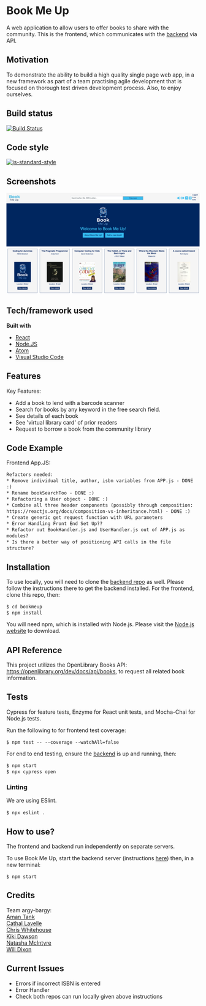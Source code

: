 # Book Me Up
A web application to allow users to offer books to share with the community. This is the frontend, which communicates with the [backend](https://github.com/natashamcintyre/bookmeup-api) via API.

## Motivation
To demonstrate the ability to build a high quality single page web app, in a new framework as part of a team practising agile development that is focused on thorough test driven development process. Also, to enjoy ourselves.

## Build status
[![Build Status](https://travis-ci.com/argy-bargy/book_swap.svg?branch=main)](https://travis-ci.com/argy-bargy/book_swap)

## Code style
[![js-standard-style](https://img.shields.io/badge/code%20style-standard-brightgreen.svg)](http://standardjs.com)

## Screenshots
![Home Screen](https://github.com/argy-bargy/book_swap/blob/main/screenshots/Screenshot%202021-03-01%20at%2015.28.59.png)

## Tech/framework used
**Built with**
  - [React](https://reactjs.org)
  - [Node.JS](https://nodejs.org)
  - [Atom](https://atom.io)
  - [Visual Studio Code](https://code.visualstudio.com)

## Features
Key Features:

  * Add a book to lend with a barcode scanner
  * Search for books by any keyword in the free search field.
  * See details of each book
  * See 'virtual library card' of prior readers
  * Request to borrow a book from the community library

## Code Example
  Frontend App.JS:
  ```
  Refactors needed:
  * Remove individual title, author, isbn variables from APP.js - DONE :)
  * Rename bookSearchToo - DONE :)
  * Refactoring a User object - DONE :)
  * Combine all three header components (possibly through composition: https://reactjs.org/docs/composition-vs-inheritance.html) - DONE :)
  * Create generic get request function with URL parameters
  * Error Handling Front End Set Up??
  * Refactor out BookHandler.js and UserHandler.js out of APP.js as modules?
  * Is there a better way of positioning API calls in the file structure?
  ```

## Installation
  To use locally, you will need to clone the [backend repo](https://github.com/natashamcintyre/bookmeup-api) as well. Please follow the instructions there to get the backend installed. For the frontend, clone this repo, then:
  ```
  $ cd bookmeup
  $ npm install
  ```
  You will need npm, which is installed with Node.js. Please visit the [Node.js website](https://nodejs.org/en/download/) to download.

## API Reference
 This project utilizes the OpenLibrary Books API: https://openlibrary.org/dev/docs/api/books, to request all related book information.

## Tests
  Cypress for feature tests, Enzyme for React unit tests, and Mocha-Chai for Node.js tests.

  Run the following to for frontend test coverage:
  ```
  $ npm test -- --coverage --watchAll=false
  ```
  
  For end to end testing, ensure the [backend](https://github.com/natashamcintyre/bookmeup-api) is up and running, then:
  ```
  $ npm start
  $ npx cypress open
  ```
  
  ### Linting
  We are using ESlint.

  `$ npx eslint .`

## How to use?
The frontend and backend run independently on separate servers.

To use Book Me Up, start the backend server (instructions [here](https://github.com/natashamcintyre/bookmeup-api)) then, in a new terminal:

  ```
  $ npm start
  ```

  ## Credits

  Team argy-bargy:  
  [Aman Tank](https://github.com/AmanTank187)  
  [Cathal Lavelle](https://github.com/calavell)  
  [Chris Whitehouse](https://github.com/chriswhitehouse)  
  [Kiki Dawson](https://github.com/kikidawson)  
  [Natasha McIntyre](https://github.com/natashamcintyre)  
  [Will Dixon](https://github.com/WillDixon93)  

## Current Issues
* Errors if incorrect ISBN is entered
* Error Handler
* Check both repos can run locally given above instructions
